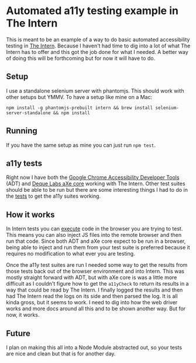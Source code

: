 # Automated a11y testing example in The Intern

This is meant to be an example of a way to do basic automated accessibility testing in [The Intern](https://theintern.github.io). Because I haven't had time to dig into a lot of what The Intern has to offer and this got the job done for what I needed. A better way of doing this will be forthcoming but for now it will have to do.

## Setup

I use a standalone selenium server with phantomjs. This should work with other setups but YMMV. To have a setup like mine on a Mac:

`npm install -g phantomjs-prebuilt intern && brew install selenium-server-standalone && npm install`

## Running

If you have the same setup as mine you can just run `npm test`.

## a11y tests

Right now I have both the [Google Chrome Accessibility Developer Tools](https://github.com/GoogleChrome/accessibility-developer-tools) (ADT) and [Deque Labs aXe core](https://github.com/dequelabs/axe-core) working with The Intern. Other test suites should be able to be run but there are some interesting things I had to do in the [tests](https://github.com/ajaswa/a11y-intern-example) to get the a11y suites working.

## How it works

In Intern tests you can [execute](https://theintern.github.io/leadfoot/module-leadfoot_Session.html#execute) code in the browser you are trying to test. This means you can also inject JS files into the remote browser and then run that code. Since both ADT and aXe core expect to be run in a browser, being able to inject and run them from your test suite is preferred because it requires no modification to what ever you are testing.

Once the a11y test suites are run I needed some way to get the results from those tests back out of the browser environment and into Intern. This was mostly straight forward with ADT, but with aXe core is was a little more difficult as I couldn't figure how to get the `a11yCheck` to return its results in a way that could be read by The Intern. I finally logged the results and then had The Intern read the logs on its side and then parsed the log. It is all kinda gross, but it seems to work. I need to dig into how the web driver works and more docs around all this and to be shown another way. But for now, it works.

## Future

I plan on making this all into a Node Module abstracted out, so your tests are nice and clean but that is for another day.
